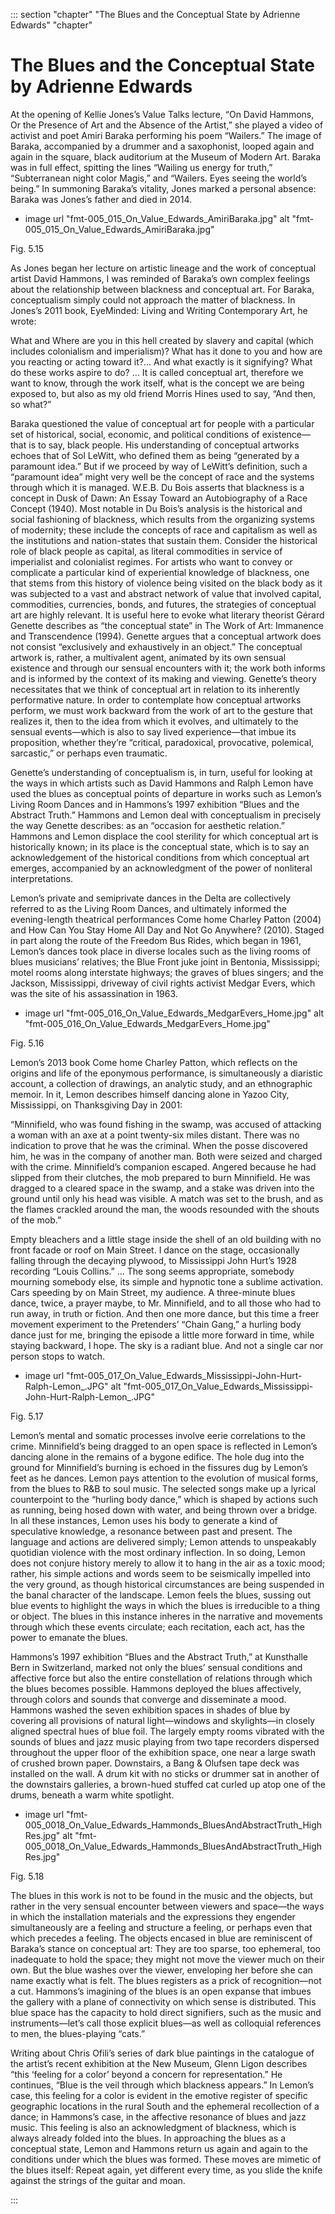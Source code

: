 

::: section "chapter" "The Blues and the Conceptual State by Adrienne Edwards" "chapter"

# The Blues and the Conceptual State by Adrienne Edwards

At the opening of Kellie Jones’s Value Talks lecture, “On David Hammons, Or the Presence of Art and the Absence of the Artist,” she played a video of activist and poet Amiri Baraka performing his poem “Wailers.” The image of Baraka, accompanied by a drummer and a saxophonist, looped again and again in the square, black auditorium at the Museum of Modern Art. Baraka was in full effect, spitting the lines “Wailing us energy for truth,” “Subterranean night color Magis,” and “Wailers. Eyes seeing the world’s being.” In summoning Baraka’s vitality, Jones marked a personal absence: Baraka was Jones’s father and died in 2014.

+ image url "fmt-005_015_On_Value_Edwards_AmiriBaraka.jpg" alt "fmt-005_015_On_Value_Edwards_AmiriBaraka.jpg"

Fig. 5.15

As Jones began her lecture on artistic lineage and the work of conceptual artist David Hammons, I was reminded of Baraka’s own complex feelings about the relationship between blackness and conceptual art. For Baraka, conceptualism simply could not approach the matter of blackness. In Jones’s 2011 book, EyeMinded: Living and Writing Contemporary Art, he wrote:

What and Where are you in this hell created by slavery and capital
(which includes colonialism and imperialism)? What has it done to you and how are you reacting or acting toward it?… And what exactly is it signifying? What do these works aspire to do? … It is called conceptual art, therefore we want to know, through the work itself, what is the concept we are being exposed to, but also as my old friend Morris Hines used to say, “And then, so what?”

Baraka questioned the value of conceptual art for people with a particular set of historical, social, economic, and political conditions of existence—that is to say, black people. His understanding of conceptual artworks echoes that of Sol LeWitt, who defined them as being “generated by a paramount idea.” But if we proceed by way of LeWitt’s definition, such a “paramount idea” might very well be the concept of race and the systems through which it is managed. W.E.B. Du Bois asserts that blackness is a concept in Dusk of Dawn: An Essay Toward an Autobiography of a Race Concept (1940). Most notable in Du Bois’s analysis is the historical and social fashioning of blackness, which results from the organizing systems of modernity; these include the concepts of race and capitalism as well as the institutions and nation-states that sustain them. Consider the historical role of black people as capital, as literal commodities in service of imperialist and colonialist regimes. For artists who want to convey or complicate a particular kind of experiential knowledge of blackness, one that stems from this history of violence being visited on the black body as it was subjected to a vast and abstract network of value that involved capital, commodities, currencies, bonds, and futures, the strategies of conceptual art are highly relevant. It is useful here to evoke what literary theorist Gérard Genette describes as “the conceptual state” in The Work of Art: Immanence and Transcendence (1994). Genette argues that a conceptual artwork does not consist “exclusively and exhaustively in an object.” The conceptual artwork is, rather, a multivalent agent, animated by its own sensual existence and through our sensual encounters with it; the work both informs and is informed by the context of its making and viewing. Genette’s theory necessitates that we think of conceptual art in relation to its inherently performative nature. In order to contemplate how conceptual artworks perform, we must work backward from the work of art to the gesture that realizes it, then to the idea from which it evolves, and ultimately to the sensual events—which is also to say lived experience—that imbue its proposition, whether they’re “critical, paradoxical, provocative, polemical, sarcastic,” or perhaps even traumatic.

Genette’s understanding of conceptualism is, in turn, useful for looking at the ways in which artists such as David Hammons and Ralph Lemon have used the blues as conceptual points of departure in works such as Lemon’s Living Room Dances and in Hammons’s 1997 exhibition “Blues and the Abstract Truth.” Hammons and Lemon deal with conceptualism in precisely the way Genette describes: as an “occasion for aesthetic relation.” Hammons and Lemon displace the cool sterility for which conceptual art is historically known; in its place is the conceptual state, which is to say an acknowledgement of the historical conditions from which conceptual art emerges, accompanied by an acknowledgment of the power of nonliteral interpretations.

Lemon’s private and semiprivate dances in the Delta are collectively referred to as the Living Room Dances, and ultimately informed the evening-length theatrical performances Come home Charley Patton (2004) and How Can You Stay Home All Day and Not Go Anywhere? (2010). Staged in part along the route of the Freedom Bus Rides, which began in 1961, Lemon’s dances took place in diverse locales such as the living rooms of blues musicians’ relatives; the Blue Front juke joint in Bentonia, Mississippi; motel rooms along interstate highways; the graves of blues singers; and the Jackson, Mississippi, driveway of civil rights activist Medgar Evers, which was the site of his assassination in 1963.

+ image url "fmt-005_016_On_Value_Edwards_MedgarEvers_Home.jpg" alt "fmt-005_016_On_Value_Edwards_MedgarEvers_Home.jpg"

Fig. 5.16

Lemon’s 2013 book Come home Charley Patton, which reflects on the origins and life of the eponymous performance, is simultaneously a diaristic account, a collection of drawings, an analytic study, and an ethnographic memoir. In it, Lemon describes himself dancing alone in Yazoo City, Mississippi, on Thanksgiving Day in 2001:

“Minnifield, who was found fishing in the swamp, was accused of attacking a woman with an axe at a point twenty-six miles distant. There was no indication to prove that he was the criminal. When the posse discovered him, he was in the company of another man. Both were seized and charged with the crime. Minnifield’s companion escaped. Angered because he had slipped from their clutches, the mob prepared to burn Minnifield. He was dragged to a cleared space in the swamp, and a stake was driven into the ground until only his head was visible. A match was set to the brush, and as the flames crackled around the man, the woods resounded with the shouts of the mob.”

Empty bleachers and a little stage inside the shell of an old building with no front facade or roof on Main Street. I dance on the stage, occasionally falling through the decaying plywood, to Mississippi John Hurt’s 1928 recording “Louis Collins.” … The song seems appropriate, somebody mourning somebody else, its simple and hypnotic tone a sublime activation. Cars speeding by on Main Street, my audience. A three-minute blues dance, twice, a prayer maybe, to Mr. Minnifield, and to all those who had to run away, in truth or fiction. And then one more dance, but this time a freer movement experiment to the Pretenders’ “Chain Gang,” a hurling body dance just for me, bringing the episode a little more forward in time, while staying backward, I hope. The sky is a radiant blue. And not a single car nor person stops to watch.

+ image url "fmt-005_017_On_Value_Edwards_Mississippi-John-Hurt-Ralph-Lemon_.JPG" alt "fmt-005_017_On_Value_Edwards_Mississippi-John-Hurt-Ralph-Lemon_.JPG"

Fig. 5.17

Lemon’s mental and somatic processes involve eerie correlations to the crime. Minnifield’s being dragged to an open space is reflected in Lemon’s dancing alone in the remains of a bygone edifice. The hole dug into the ground for Minnifield’s burning is echoed in the fissures dug by Lemon’s feet as he dances. Lemon pays attention to the evolution of musical forms, from the blues to R&B to soul music. The selected songs make up a lyrical counterpoint to the “hurling body dance,” which is shaped by actions such as running, being hosed down with water, and being thrown over a bridge. In all these instances, Lemon uses his body to generate a kind of speculative knowledge, a resonance between past and present. The language and actions are delivered simply; Lemon attends to unspeakably quotidian violence with the most ordinary inflection. In so doing, Lemon does not conjure history merely to allow it to hang in the air as a toxic mood; rather, his simple actions and words seem to be seismically impelled into the very ground, as though historical circumstances are being suspended in the banal character of the landscape. Lemon feels the blues, sussing out blue events to highlight the ways in which the blues is irreducible to a thing or object. The blues in this instance inheres in the narrative and movements through which these events circulate; each recitation, each act, has the power to emanate the blues.

Hammons’s 1997 exhibition “Blues and the Abstract Truth,” at Kunsthalle Bern in Switzerland, marked not only the blues’ sensual conditions and affective force but also the entire constellation of relations through which the blues becomes possible. Hammons deployed the blues affectively, through colors and sounds that converge and disseminate a mood. Hammons washed the seven exhibition spaces in shades of blue by covering all provisions of natural light—windows and skylights—in closely aligned spectral hues of blue foil. The largely empty rooms vibrated with the sounds of blues and jazz music playing from two tape recorders dispersed throughout the upper floor of the exhibition space, one near a large swath of crushed brown paper. Downstairs, a Bang & Olufsen tape deck was installed on the wall. A drum kit with no sticks or drummer sat in another of the downstairs galleries, a brown-hued stuffed cat curled up atop one of the drums, beneath a warm white spotlight.

+ image url "fmt-005_0018_On_Value_Edwards_Hammonds_BluesAndAbstractTruth_HighRes.jpg" alt "fmt-005_0018_On_Value_Edwards_Hammonds_BluesAndAbstractTruth_HighRes.jpg"

Fig. 5.18

The blues in this work is not to be found in the music and the objects, but rather in the very sensual encounter between viewers and space—the ways in which the installation materials and the expressions they engender simultaneously are a feeling and structure a feeling, or perhaps even that which precedes a feeling. The objects encased in blue are reminiscent of Baraka’s stance on conceptual art: They are too sparse, too ephemeral, too inadequate to hold the space; they might not move the viewer much on their own. But the blue washes over the viewer, enveloping her before she can name exactly what is felt. The blues registers as a prick of recognition—not a cut. Hammons’s imagining of the blues is an open expanse that imbues the gallery with a plane of connectivity on which sense is distributed. This blue space has the capacity to hold direct signifiers, such as the music and instruments—let’s call those explicit blues—as well as colloquial references to men, the blues-playing “cats.”

Writing about Chris Ofili’s series of dark blue paintings in the catalogue of the artist’s recent exhibition at the New Museum, Glenn Ligon describes “this ‘feeling for a color’ beyond a concern for representation.” He continues, “Blue is the veil through which blackness appears.” In Lemon’s case, this feeling for a color is evident in the emotive register of specific geographic locations in the rural South and the ephemeral recollection of a dance; in Hammons’s case, in the affective resonance of blues and jazz music. This feeling is also an acknowledgment of blackness, which is always already folded into the blues. In approaching the blues as a conceptual state, Lemon and Hammons return us again and again to the conditions under which the blues was formed. These moves are mimetic of the blues itself: Repeat again, yet different every time, as you slide the knife against the strings of the guitar and moan.

:::

